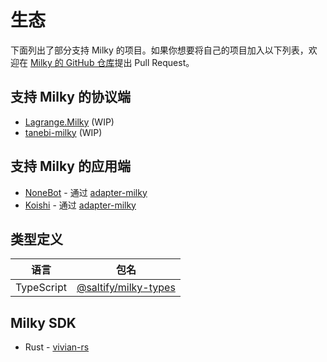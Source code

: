 # 生态

下面列出了部分支持 Milky 的项目。如果你想要将自己的项目加入以下列表，欢迎在 [Milky 的 GitHub 仓库](https://github.com/SaltifyDev/milky)提出 Pull Request。

## 支持 Milky 的协议端

- [Lagrange.Milky](https://github.com/LagrangeDev/LagrangeV2/tree/main/Lagrange.Milky) (WIP)
- [tanebi-milky](https://github.com/SaltifyDev/tanebi/tree/v2/packages/milky) (WIP)

## 支持 Milky 的应用端

- [NoneBot](https://nonebot.dev/) - 通过 [adapter-milky](https://github.com/nonebot/adapter-milky)
- [Koishi](https://koishi.chat/) - 通过 [adapter-milky](https://github.com/idranme/koishi-plugin-adapter-milky)

## 类型定义

| 语言         | 包名                                                                         |
|------------|----------------------------------------------------------------------------|
| TypeScript | [@saltify/milky-types](https://www.npmjs.com/package/@saltify/milky-types) |

## Milky SDK

- Rust - [vivian-rs](https://crates.io/crates/vivian)
